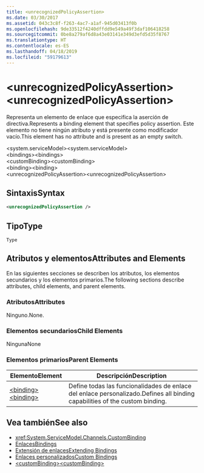 ```yaml
---
title: <unrecognizedPolicyAssertion>
ms.date: 03/30/2017
ms.assetid: 043c3c8f-f263-4ac7-a1af-945d03413f0b
ms.openlocfilehash: 9de33512f4240dffdd9e549a49f3daf106418258
ms.sourcegitcommit: 0be8a279af6d8a43e03141e349d3efd5d35f8767
ms.translationtype: HT
ms.contentlocale: es-ES
ms.lasthandoff: 04/18/2019
ms.locfileid: "59179613"
---
```

# <a name="unrecognizedpolicyassertion"></a><span data-ttu-id="d758e-101">\<unrecognizedPolicyAssertion></span><span class="sxs-lookup"><span data-stu-id="d758e-101">\<unrecognizedPolicyAssertion></span></span>
<span data-ttu-id="d758e-102">Representa un elemento de enlace que especifica la aserción de directiva.</span><span class="sxs-lookup"><span data-stu-id="d758e-102">Represents a binding element that specifies policy assertion.</span></span> <span data-ttu-id="d758e-103">Este elemento no tiene ningún atributo y está presente como modificador vacío.</span><span class="sxs-lookup"><span data-stu-id="d758e-103">This element has no attribute and is present as an empty switch.</span></span>  
  
 <span data-ttu-id="d758e-104">\<system.serviceModel></span><span class="sxs-lookup"><span data-stu-id="d758e-104">\<system.serviceModel></span></span>  
<span data-ttu-id="d758e-105">\<bindings></span><span class="sxs-lookup"><span data-stu-id="d758e-105">\<bindings></span></span>  
<span data-ttu-id="d758e-106">\<customBinding></span><span class="sxs-lookup"><span data-stu-id="d758e-106">\<customBinding></span></span>  
<span data-ttu-id="d758e-107">\<binding></span><span class="sxs-lookup"><span data-stu-id="d758e-107">\<binding></span></span>  
<span data-ttu-id="d758e-108">\<unrecognizedPolicyAssertion></span><span class="sxs-lookup"><span data-stu-id="d758e-108">\<unrecognizedPolicyAssertion></span></span>  
  
## <a name="syntax"></a><span data-ttu-id="d758e-109">Sintaxis</span><span class="sxs-lookup"><span data-stu-id="d758e-109">Syntax</span></span>  
  
```xml  
<unrecognizedPolicyAssertion />
```  
  
## <a name="type"></a><span data-ttu-id="d758e-110">Tipo</span><span class="sxs-lookup"><span data-stu-id="d758e-110">Type</span></span>  
 `Type`  
  
## <a name="attributes-and-elements"></a><span data-ttu-id="d758e-111">Atributos y elementos</span><span class="sxs-lookup"><span data-stu-id="d758e-111">Attributes and Elements</span></span>  
 <span data-ttu-id="d758e-112">En las siguientes secciones se describen los atributos, los elementos secundarios y los elementos primarios.</span><span class="sxs-lookup"><span data-stu-id="d758e-112">The following sections describe attributes, child elements, and parent elements.</span></span>  
  
### <a name="attributes"></a><span data-ttu-id="d758e-113">Atributos</span><span class="sxs-lookup"><span data-stu-id="d758e-113">Attributes</span></span>  
 <span data-ttu-id="d758e-114">Ninguno.</span><span class="sxs-lookup"><span data-stu-id="d758e-114">None.</span></span>  
  
### <a name="child-elements"></a><span data-ttu-id="d758e-115">Elementos secundarios</span><span class="sxs-lookup"><span data-stu-id="d758e-115">Child Elements</span></span>  
 <span data-ttu-id="d758e-116">Ninguna</span><span class="sxs-lookup"><span data-stu-id="d758e-116">None</span></span>  
  
### <a name="parent-elements"></a><span data-ttu-id="d758e-117">Elementos primarios</span><span class="sxs-lookup"><span data-stu-id="d758e-117">Parent Elements</span></span>  
  
|<span data-ttu-id="d758e-118">Elemento</span><span class="sxs-lookup"><span data-stu-id="d758e-118">Element</span></span>|<span data-ttu-id="d758e-119">Descripción</span><span class="sxs-lookup"><span data-stu-id="d758e-119">Description</span></span>|  
|-------------|-----------------|  
|[<span data-ttu-id="d758e-120">\<binding></span><span class="sxs-lookup"><span data-stu-id="d758e-120">\<binding></span></span>](../../../../../docs/framework/misc/binding.md)|<span data-ttu-id="d758e-121">Define todas las funcionalidades de enlace del enlace personalizado.</span><span class="sxs-lookup"><span data-stu-id="d758e-121">Defines all binding capabilities of the custom binding.</span></span>|  
  
## <a name="see-also"></a><span data-ttu-id="d758e-122">Vea también</span><span class="sxs-lookup"><span data-stu-id="d758e-122">See also</span></span>

- <xref:System.ServiceModel.Channels.CustomBinding>
- [<span data-ttu-id="d758e-123">Enlaces</span><span class="sxs-lookup"><span data-stu-id="d758e-123">Bindings</span></span>](../../../../../docs/framework/wcf/bindings.md)
- [<span data-ttu-id="d758e-124">Extensión de enlaces</span><span class="sxs-lookup"><span data-stu-id="d758e-124">Extending Bindings</span></span>](../../../../../docs/framework/wcf/extending/extending-bindings.md)
- [<span data-ttu-id="d758e-125">Enlaces personalizados</span><span class="sxs-lookup"><span data-stu-id="d758e-125">Custom Bindings</span></span>](../../../../../docs/framework/wcf/extending/custom-bindings.md)
- [<span data-ttu-id="d758e-126">\<customBinding></span><span class="sxs-lookup"><span data-stu-id="d758e-126">\<customBinding></span></span>](../../../../../docs/framework/configure-apps/file-schema/wcf/custombinding.md)
